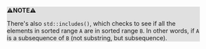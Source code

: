 <div style="margin:2em; background-color: #e0e0e0;">

<strong>⚠️NOTE️️️⚠️</strong>

There's also `std::includes()`, which checks to see if all the elements in sorted range `A` are in sorted range `B`. In other words, if `A` is a subsequence of `B` (not substring, but subsequence).
</div>

